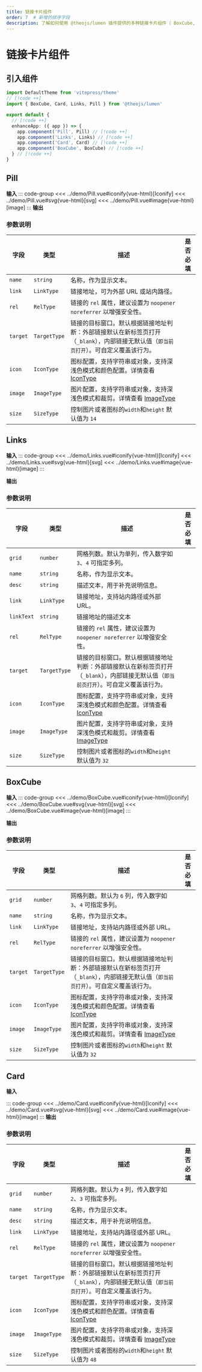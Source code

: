 ```yaml
---
title: 链接卡片组件
order: 7  # 新增的排序字段
description: 了解如何使用 @theojs/lumen 插件提供的多种链接卡片组件（ BoxCube, Card, Links, Pill ）在 VitePress 站点中创建美观且信息丰富的链接展示。本指南包含各组件的引入、使用示例和参数说明，支持 Iconify 图标和明暗模式。
---
```


# 链接卡片组件

## 引入组件

```ts [.vitepress/theme/index.ts]
import DefaultTheme from 'vitepress/theme'
// [!code ++]
import { BoxCube, Card, Links, Pill } from '@theojs/lumen'

export default {
  // [!code ++]
  enhanceApp: ({ app }) => {
    app.component('Pill', Pill) // [!code ++]
    app.component('Links', Links) // [!code ++]
    app.component('Card', Card) // [!code ++]
    app.component('BoxCube', BoxCube) // [!code ++]
  } // [!code ++]
}
```

## Pill

**输入**
::: code-group
<<< ../demo/Pill.vue#iconify{vue-html}[Iconify]
<<< ../demo/Pill.vue#svg{vue-html}[svg]
<<< ../demo/Pill.vue#image{vue-html}[image]
:::
**输出**

<!--@include: ../demo/Pill.vue#iconify-->

<!--@include: ../demo/Pill.vue#svg-->

<!--@include: ../demo/Pill.vue#image-->

### 参数说明

| 字段     | 类型         | 描述                                                                                                                                   | 是否必填              |
| -------- | ------------ | -------------------------------------------------------------------------------------------------------------------------------------- | --------------------- |
| `name`   | `string`     | 名称，作为显示文本。                                                                                                                   | <Badge text="必填" /> |
| `link`   | `LinkType`   | 链接地址，可为外部 URL 或站内路径。                                                                                                    | <Badge text="可选" /> |
| `rel`    | `RelType`    | 链接的 `rel` 属性，建议设置为 `noopener noreferrer` 以增强安全性。                                                                     | <Badge text="可选" /> |
| `target` | `TargetType` | 链接的目标窗口。默认根据链接地址判断：外部链接默认在新标签页打开（`_blank`），内部链接无默认值（`即当前页打开`）。可自定义覆盖该行为。 | <Badge text="可选" /> |
| `icon`   | `IconType`   | 图标配置，支持字符串或对象，支持深浅色模式和颜色配置。详情查看 [IconType](#IconType)                                                   | <Badge text="可选" /> |
| `image`  | `ImageType`  | 图片配置，支持字符串或对象，支持深浅色模式和裁剪。详情查看 [ImageType](#ImageType)                                                     | <Badge text="可选" /> |
| `size`   | `SizeType`   | 控制图片或者图标的`width`和`height` 默认值为 `14`                                                                                      | <Badge text="可选" /> |

## Links

**输入**
::: code-group
<<< ../demo/Links.vue#iconify{vue-html}[Iconify]
<<< ../demo/Links.vue#svg{vue-html}[svg]
<<< ../demo/Links.vue#image{vue-html}[image]
:::

**输出**

<!--@include: ../demo/Links.vue#iconify-->
<!--@include: ../demo/Links.vue#svg-->
<!--@include: ../demo/Links.vue#image-->

### 参数说明

| 字段       | 类型         | 描述                                                                                                                                   | 是否必填              |
| ---------- | ------------ | -------------------------------------------------------------------------------------------------------------------------------------- | --------------------- |
| `grid`     | `number`     | 网格列数。默认为单列，传入数字如 `3`、`4` 可指定多列。                                                                                 | <Badge text="可选" /> |
| `name`     | `string`     | 名称，作为显示文本。                                                                                                                   | <Badge text="必填" /> |
| `desc`     | `string`     | 描述文本，用于补充说明信息。                                                                                                           | <Badge text="可选" /> |
| `link`     | `LinkType`   | 链接地址，支持站内路径或外部 URL。                                                                                                     | <Badge text="可选" /> |
| `linkText` | `string`     | 链接地址的描述文本                                                                                                                     | <Badge text="可选" /> |
| `rel`      | `RelType`    | 链接的 `rel` 属性，建议设置为 `noopener noreferrer` 以增强安全性。                                                                     | <Badge text="可选" /> |
| `target`   | `TargetType` | 链接的目标窗口。默认根据链接地址判断：外部链接默认在新标签页打开（`_blank`），内部链接无默认值（`即当前页打开`）。可自定义覆盖该行为。 | <Badge text="可选" /> |
| `icon`     | `IconType`   | 图标配置，支持字符串或对象，支持深浅色模式和颜色配置。详情查看 [IconType](#IconType)                                                   | <Badge text="可选" /> |
| `image`    | `ImageType`  | 图片配置，支持字符串或对象，支持深浅色模式和裁剪。详情查看 [ImageType](#ImageType)                                                     | <Badge text="可选" /> |
| `size`     | `SizeType`   | 控制图片或者图标的`width`和`height` 默认值为 `32`                                                                                      | <Badge text="可选" /> |

## BoxCube

**输入**
::: code-group
<<< ../demo/BoxCube.vue#iconify{vue-html}[Iconify]
<<< ../demo/BoxCube.vue#svg{vue-html}[svg]
<<< ../demo/BoxCube.vue#image{vue-html}[image]
:::

**输出**

<!--@include: ../demo/BoxCube.vue#iconify-->
<!--@include: ../demo/BoxCube.vue#svg-->
<!--@include: ../demo/BoxCube.vue#image-->

### 参数说明

| 字段     | 类型         | 描述                                                                                                                                   | 是否必填              |
| -------- | ------------ | -------------------------------------------------------------------------------------------------------------------------------------- | --------------------- |
| `grid`   | `number`     | 网格列数。默认为 `6` 列，传入数字如 `3`、`4` 可指定多列。                                                                              | <Badge text="可选" /> |
| `name`   | `string`     | 名称，作为显示文本。                                                                                                                   | <Badge text="必填" /> |
| `link`   | `LinkType`   | 链接地址，支持站内路径或外部 URL。                                                                                                     | <Badge text="可选" /> |
| `rel`    | `RelType`    | 链接的 `rel` 属性，建议设置为 `noopener noreferrer` 以增强安全性。                                                                     | <Badge text="可选" /> |
| `target` | `TargetType` | 链接的目标窗口。默认根据链接地址判断：外部链接默认在新标签页打开（`_blank`），内部链接无默认值（`即当前页打开`）。可自定义覆盖该行为。 | <Badge text="可选" /> |
| `icon`   | `IconType`   | 图标配置，支持字符串或对象，支持深浅色模式和颜色配置。详情查看 [IconType](#IconType)                                                   | <Badge text="可选" /> |
| `image`  | `ImageType`  | 图片配置，支持字符串或对象，支持深浅色模式和裁剪。详情查看 [ImageType](#ImageType)                                                     | <Badge text="可选" /> |
| `size`   | `SizeType`   | 控制图片或者图标的`width`和`height` 默认值为 `32`                                                                                      | <Badge text="可选" /> |

## Card

**输入**

::: code-group
<<< ../demo/Card.vue#iconify{vue-html}[Iconify]
<<< ../demo/Card.vue#svg{vue-html}[svg]
<<< ../demo/Card.vue#image{vue-html}[image]
:::
**输出**

<!--@include: ../demo/Card.vue#iconify-->
<!--@include: ../demo/Card.vue#svg-->
<!--@include: ../demo/Card.vue#image-->

### 参数说明

| 字段     | 类型         | 描述                                                                                                                                   | 是否必填              |
| -------- | ------------ | -------------------------------------------------------------------------------------------------------------------------------------- | --------------------- |
| `grid`   | `number`     | 网格列数。默认为 `4` 列，传入数字如 `2`、`3` 可指定多列。                                                                              | <Badge text="可选" /> |
| `name`   | `string`     | 名称，作为显示文本。                                                                                                                   | <Badge text="可选" /> |
| `desc`   | `string`     | 描述文本，用于补充说明信息。                                                                                                           | <Badge text="可选" /> |
| `link`   | `LinkType`   | 链接地址，支持站内路径或外部 URL。                                                                                                     | <Badge text="可选" /> |
| `rel`    | `RelType`    | 链接的 `rel` 属性，建议设置为 `noopener noreferrer` 以增强安全性。                                                                     | <Badge text="可选" /> |
| `target` | `TargetType` | 链接的目标窗口。默认根据链接地址判断：外部链接默认在新标签页打开（`_blank`），内部链接无默认值（`即当前页打开`）。可自定义覆盖该行为。 | <Badge text="可选" /> |
| `icon`   | `IconType`   | 图标配置，支持字符串或对象，支持深浅色模式和颜色配置。详情查看 [IconType](#IconType)                                                   | <Badge text="可选" /> |
| `image`  | `ImageType`  | 图片配置，支持字符串或对象，支持深浅色模式和裁剪。详情查看 [ImageType](#ImageType)                                                     | <Badge text="可选" /> |
| `size`   | `SizeType`   | 控制图片或者图标的`width`和`height` 默认值为 `48`                                                                                      | <Badge text="可选" /> |

<!--@include: ../demo/type.md-->
